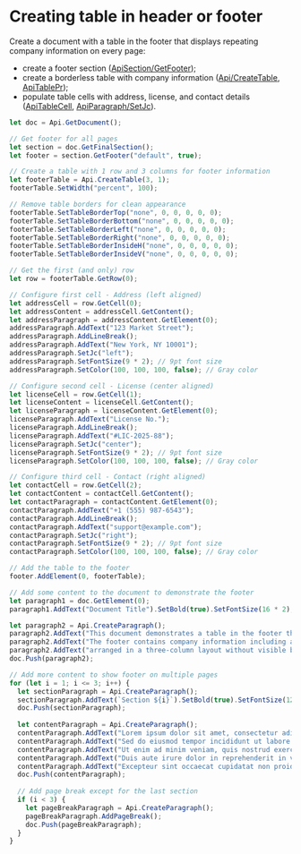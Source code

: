 # Creating table in header or footer

Create a document with a table in the footer that displays repeating company information on every page:

- create a footer section ([ApiSection/GetFooter](/docs/office-api/usage-api/text-document-api/ApiSection/Methods/GetFooter.md));
- create a borderless table with company information ([Api/CreateTable](/docs/office-api/usage-api/text-document-api/Api/Methods/CreateTable.md), [ApiTablePr](/docs/office-api/usage-api/text-document-api/ApiTablePr/ApiTablePr.md));
- populate table cells with address, license, and contact details ([ApiTableCell](/docs/office-api/usage-api/text-document-api/ApiTableCell/ApiTableCell.md), [ApiParagraph/SetJc](/docs/office-api/usage-api/text-document-api/ApiParagraph/Methods/SetJc.md)).

```ts editor-docx zoom=60
let doc = Api.GetDocument();

// Get footer for all pages
let section = doc.GetFinalSection();
let footer = section.GetFooter("default", true);

// Create a table with 1 row and 3 columns for footer information
let footerTable = Api.CreateTable(3, 1);
footerTable.SetWidth("percent", 100);

// Remove table borders for clean appearance
footerTable.SetTableBorderTop("none", 0, 0, 0, 0, 0);
footerTable.SetTableBorderBottom("none", 0, 0, 0, 0, 0);
footerTable.SetTableBorderLeft("none", 0, 0, 0, 0, 0);
footerTable.SetTableBorderRight("none", 0, 0, 0, 0, 0);
footerTable.SetTableBorderInsideH("none", 0, 0, 0, 0, 0);
footerTable.SetTableBorderInsideV("none", 0, 0, 0, 0, 0);

// Get the first (and only) row
let row = footerTable.GetRow(0);

// Configure first cell - Address (left aligned)
let addressCell = row.GetCell(0);
let addressContent = addressCell.GetContent();
let addressParagraph = addressContent.GetElement(0);
addressParagraph.AddText("123 Market Street");
addressParagraph.AddLineBreak();
addressParagraph.AddText("New York, NY 10001");
addressParagraph.SetJc("left");
addressParagraph.SetFontSize(9 * 2); // 9pt font size
addressParagraph.SetColor(100, 100, 100, false); // Gray color

// Configure second cell - License (center aligned)
let licenseCell = row.GetCell(1);
let licenseContent = licenseCell.GetContent();
let licenseParagraph = licenseContent.GetElement(0);
licenseParagraph.AddText("License No.");
licenseParagraph.AddLineBreak();
licenseParagraph.AddText("#LIC-2025-88");
licenseParagraph.SetJc("center");
licenseParagraph.SetFontSize(9 * 2); // 9pt font size
licenseParagraph.SetColor(100, 100, 100, false); // Gray color

// Configure third cell - Contact (right aligned)
let contactCell = row.GetCell(2);
let contactContent = contactCell.GetContent();
let contactParagraph = contactContent.GetElement(0);
contactParagraph.AddText("+1 (555) 987-6543");
contactParagraph.AddLineBreak();
contactParagraph.AddText("support@example.com");
contactParagraph.SetJc("right");
contactParagraph.SetFontSize(9 * 2); // 9pt font size
contactParagraph.SetColor(100, 100, 100, false); // Gray color

// Add the table to the footer
footer.AddElement(0, footerTable);

// Add some content to the document to demonstrate the footer
let paragraph1 = doc.GetElement(0);
paragraph1.AddText("Document Title").SetBold(true).SetFontSize(16 * 2);

let paragraph2 = Api.CreateParagraph();
paragraph2.AddText("This document demonstrates a table in the footer that will appear on every page. ");
paragraph2.AddText("The footer contains company information including address, license number, and contact details ");
paragraph2.AddText("arranged in a three-column layout without visible borders.");
doc.Push(paragraph2);

// Add more content to show footer on multiple pages
for (let i = 1; i <= 3; i++) {
  let sectionParagraph = Api.CreateParagraph();
  sectionParagraph.AddText(`Section ${i}`).SetBold(true).SetFontSize(12 * 2);
  doc.Push(sectionParagraph);
  
  let contentParagraph = Api.CreateParagraph();
  contentParagraph.AddText("Lorem ipsum dolor sit amet, consectetur adipiscing elit. ");
  contentParagraph.AddText("Sed do eiusmod tempor incididunt ut labore et dolore magna aliqua. ");
  contentParagraph.AddText("Ut enim ad minim veniam, quis nostrud exercitation ullamco laboris. ");
  contentParagraph.AddText("Duis aute irure dolor in reprehenderit in voluptate velit esse cillum dolore. ");
  contentParagraph.AddText("Excepteur sint occaecat cupidatat non proident, sunt in culpa qui officia deserunt mollit anim id est laborum.");
  doc.Push(contentParagraph);
  
  // Add page break except for the last section
  if (i < 3) {
    let pageBreakParagraph = Api.CreateParagraph();
    pageBreakParagraph.AddPageBreak();
    doc.Push(pageBreakParagraph);
  }
}
```
